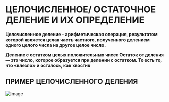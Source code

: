 # ЦЕЛОЧИСЛЕННОЕ/ ОСТАТОЧНОЕ ДЕЛЕНИЕ И ИХ ОПРЕДЕЛЕНИЕ

**Целочисленное деление - арифметическая операция, результатом которой является целая часть частного, полученного делением одного целого числа на другое целое число.**


**Деление с остатком целых положительных чисел
Остаток от деления — это число, которое образуется при делении с остатком. То есть то, что «влезло» и осталось, как хвостик**

## ПРИМЕР ЦЕЛОЧИСЛЕННОГО ДЕЛЕНИЯ

![image](https://github.com/saveliykirsanov/math/assets/144109400/45e30727-5065-4708-a17d-353a8b597ab7)



